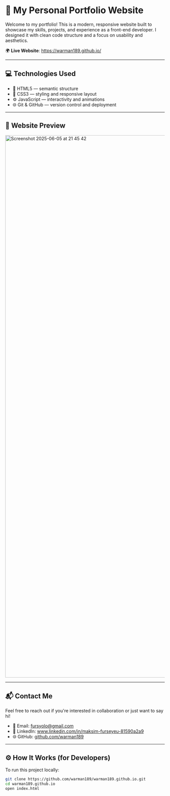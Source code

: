 # 🚀 My Personal Portfolio Website

Welcome to my portfolio! This is a modern, responsive website built to showcase my skills, projects, and experience as a front-end developer. I designed it with clean code structure and a focus on usability and aesthetics.

🌍 **Live Website**: https://warman189.github.io/

---

## 💻 Technologies Used

- 🧱 HTML5 — semantic structure
- 🎨 CSS3 — styling and responsive layout
- ⚙️ JavaScript — interactivity and animations
- 🌐 Git & GitHub — version control and deployment

---

## 📸 Website Preview


<img width="1715" alt="Screenshot 2025-06-05 at 21 45 42" src="https://github.com/user-attachments/assets/25d171f2-dc39-439c-8cc8-5c22ea1084fe" />

---

## 📬 Contact Me

Feel free to reach out if you're interested in collaboration or just want to say hi!

- 📧 Email: fursyolo@gmail.com
- 💼 LinkedIn: www.linkedin.com/in/maksim-furseyeu-81590a2a9
- 🌐 GitHub: [github.com/warman189](https://github.com/warman189)

---
 
## ⚙️ How It Works (for Developers)

To run this project locally:

```bash
git clone https://github.com/warman189/warman189.github.io.git
cd warman189.github.io
open index.html
